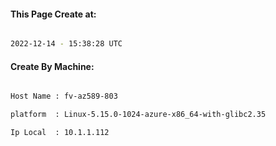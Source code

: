 
   
#### This Page Create at:

```bash

2022-12-14 - 15:38:28 UTC

```

#### Create By Machine:

```bash

Host Name : fv-az589-803

platform  : Linux-5.15.0-1024-azure-x86_64-with-glibc2.35

Ip Local  : 10.1.1.112

```

